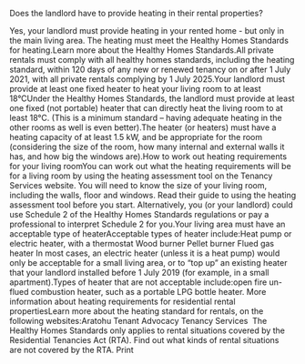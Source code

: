 Does the landlord have to provide heating in their rental properties?

Yes, your landlord must provide heating in your rented home - but only in the main living area. The heating must meet the Healthy Homes Standards for heating.Learn more about the Healthy Homes Standards.All private rentals must comply with all healthy homes standards, including the heating standard, within 120 days of any new or renewed tenancy on or after 1 July 2021, with all private rentals complying by 1 July 2025.Your landlord must provide at least one fixed heater to heat your living room to at least 18°CUnder the Healthy Homes Standards, the landlord must provide at least one fixed (not portable) heater that can directly heat the living room to at least 18°C. (This is a minimum standard – having adequate heating in the other rooms as well is even better).The heater (or heaters) must have a heating capacity of at least 1.5 kW, and be appropriate for the room (considering the size of the room, how many internal and external walls it has, and how big the windows are).How to work out heating requirements for your living roomYou can work out what the heating requirements will be for a living room by using the heating assessment tool on the Tenancy Services website. You will need to know the size of your living room, including the walls, floor and windows. Read their guide to using the heating assessment tool before you start. Alternatively, you (or your landlord) could use Schedule 2 of the Healthy Homes Standards regulations or pay a professional to interpret Schedule 2 for you.Your living area must have an acceptable type of heaterAcceptable types of heater include:Heat pump or electric heater, with a thermostat
Wood burner
Pellet burner
Flued gas heater
In most cases, an electric heater (unless it is a heat pump) would only be acceptable for a small living area, or to “top up” an existing heater that your landlord installed before 1 July 2019 (for example, in a small apartment).Types of heater that are not acceptable include:open fire
un-flued combustion heater, such as a portable LPG bottle heater.
More information about heating requirements for residential rental propertiesLearn more about the heating standard for rentals, on the following websites:Aratohu Tenant Advocacy
Tenancy Services 
The Healthy Homes Standards only applies to rental situations covered by the Residential Tenancies Act (RTA). Find out what kinds of rental situations are not covered by the RTA.  Print 